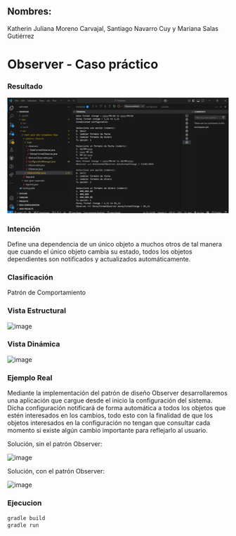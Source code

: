 ## Nombres:
Katherin Juliana Moreno Carvajal, Santiago Navarro Cuy y Mariana Salas Gutiérrez

# Observer - Caso práctico

### Resultado

![image](https://github.com/Tw3kda/Observer/raw/main/terminal.png)

### Intención

Define una dependencia de un único objeto a muchos otros de tal manera que cuando el único objeto cambia su estado, todos los objetos dependientes son notificados y actualizados automáticamente.

### Clasificación

Patrón de Comportamiento

### Vista Estructural

![image](images/173487617-9f08d216-8cc1-4897-ace9-eb721af093fc.png)

### Vista Dinámica

![image](images/173487658-fec74e5e-f272-470f-9d4c-149f96722c6e.png)

### Ejemplo Real

Mediante la implementación del patrón de diseño Observer desarrollaremos una aplicación que cargue desde el inicio la configuración del sistema. Dicha configuración notificará de forma automática a todos los objetos que estén interesados en los cambios, todo esto con la finalidad de que los objetos interesados en la configuración no tengan que consultar cada momento si existe algún cambio importante para reflejarlo al usuario.

Solución, sin el patrón Observer:

![image](images/174158849-5c7e6f6a-e5ac-41e0-ac54-cf0a18a02467.png)

Solución, con el patrón Observer:

![image](images/173487730-02c4a10e-85d5-4ecf-84fa-365d004c0652.png)

### Ejecucion

```
gradle build
gradle run
```
